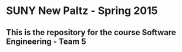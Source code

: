 # SUNY New Paltz - Spring 2015
## This is the repository for the course Software Engineering - Team 5